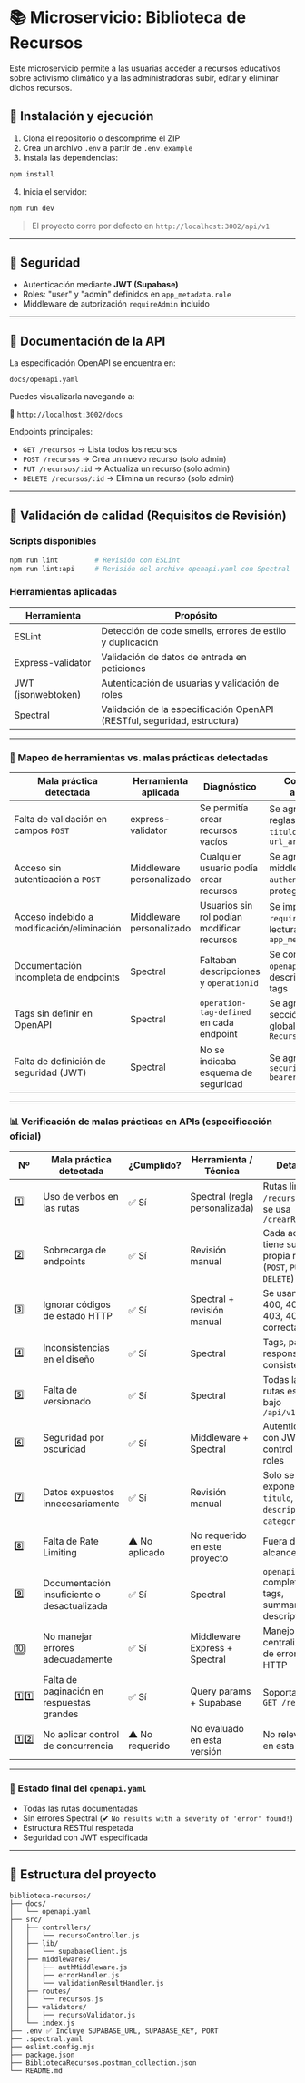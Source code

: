# 📚 Microservicio: Biblioteca de Recursos

Este microservicio permite a las usuarias acceder a recursos educativos sobre activismo climático y a las administradoras subir, editar y eliminar dichos recursos.

## 🚀 Instalación y ejecución

1. Clona el repositorio o descomprime el ZIP
2. Crea un archivo `.env` a partir de `.env.example`
3. Instala las dependencias:

```bash
npm install
```

4. Inicia el servidor:

```bash
npm run dev
```

> El proyecto corre por defecto en `http://localhost:3002/api/v1`

---

## 🔐 Seguridad

- Autenticación mediante **JWT (Supabase)**
- Roles: "user" y "admin" definidos en `app_metadata.role`
- Middleware de autorización `requireAdmin` incluido

---

## 📘 Documentación de la API

La especificación OpenAPI se encuentra en:

```
docs/openapi.yaml
```

Puedes visualizarla navegando a:

📄 [`http://localhost:3002/docs`](http://localhost:3002/docs)

Endpoints principales:
- `GET /recursos` → Lista todos los recursos
- `POST /recursos` → Crea un nuevo recurso (solo admin)
- `PUT /recursos/:id` → Actualiza un recurso (solo admin)
- `DELETE /recursos/:id` → Elimina un recurso (solo admin)

---

## 🧪 Validación de calidad (Requisitos de Revisión)

### Scripts disponibles

```bash
npm run lint         # Revisión con ESLint
npm run lint:api     # Revisión del archivo openapi.yaml con Spectral
```

### Herramientas aplicadas

| Herramienta       | Propósito                                      |
|-------------------|-----------------------------------------------|
| ESLint            | Detección de code smells, errores de estilo y duplicación |
| Express-validator | Validación de datos de entrada en peticiones  |
| JWT (jsonwebtoken)| Autenticación de usuarias y validación de roles |
| Spectral          | Validación de la especificación OpenAPI (RESTful, seguridad, estructura) |

---

### 🧩 Mapeo de herramientas vs. malas prácticas detectadas

| Mala práctica detectada                  | Herramienta aplicada  | Diagnóstico                                 | Corrección aplicada                                      |
|------------------------------------------|------------------------|----------------------------------------------|-----------------------------------------------------------|
| Falta de validación en campos `POST`     | express-validator      | Se permitía crear recursos vacíos            | Se agregaron reglas mínimas en `titulo`, `url_archivo`    |
| Acceso sin autenticación a `POST`        | Middleware personalizado | Cualquier usuario podía crear recursos      | Se agregó middleware `authenticate` para proteger rutas  |
| Acceso indebido a modificación/eliminación| Middleware personalizado | Usuarios sin rol podían modificar recursos | Se implementó `requireAdmin` y lectura desde `app_metadata.role` |
| Documentación incompleta de endpoints    | Spectral               | Faltaban descripciones y `operationId`       | Se completó `openapi.yaml` con descripciones y tags      |
| Tags sin definir en OpenAPI              | Spectral               | `operation-tag-defined` en cada endpoint     | Se agregó sección `tags:` global con `Recursos`          |
| Falta de definición de seguridad (JWT)   | Spectral               | No se indicaba esquema de seguridad          | Se agregó `securitySchemes > bearerAuth`                 |

---

### 📊 Verificación de malas prácticas en APIs (especificación oficial)

| Nº  | Mala práctica detectada                   | ¿Cumplido? | Herramienta / Técnica             | Detalles |
|-----|--------------------------------------------|------------|----------------------------------|----------|
| 1️⃣  | Uso de verbos en las rutas                | ✅ Sí      | Spectral (regla personalizada)   | Rutas limpias: `/recursos`, no se usa `/crearRecurso`     |
| 2️⃣  | Sobrecarga de endpoints                   | ✅ Sí      | Revisión manual                  | Cada acción tiene su propia ruta (`POST`, `PUT`, `DELETE`) |
| 3️⃣  | Ignorar códigos de estado HTTP            | ✅ Sí      | Spectral + revisión manual       | Se usan 201, 400, 401, 403, 404, 422 correctamente         |
| 4️⃣  | Inconsistencias en el diseño              | ✅ Sí      | Spectral                         | Tags, paths y responses consistentes                       |
| 5️⃣  | Falta de versionado                       | ✅ Sí      | Spectral                         | Todas las rutas están bajo `/api/v1/...`                  |
| 6️⃣  | Seguridad por oscuridad                   | ✅ Sí      | Middleware + Spectral            | Autenticación con JWT y control de roles                  |
| 7️⃣  | Datos expuestos innecesariamente          | ✅ Sí      | Revisión manual                  | Solo se expone `titulo`, `descripcion`, `categoria`, etc. |
| 8️⃣  | Falta de Rate Limiting                    | ⚠️ No aplicado | No requerido en este proyecto    | Fuera de alcance actual                                   |
| 9️⃣  | Documentación insuficiente o desactualizada| ✅ Sí     | Spectral                         | `openapi.yaml` completo, con tags, summaries, descriptions |
| 🔟  | No manejar errores adecuadamente           | ✅ Sí      | Middleware Express + Spectral    | Manejo centralizado de errores HTTP                      |
| 1️⃣1️⃣ | Falta de paginación en respuestas grandes| ✅ Sí      | Query params + Supabase          | Soportado en `GET /recursos`                             |
| 1️⃣2️⃣ | No aplicar control de concurrencia        | ⚠️ No requerido | No evaluado en esta versión       | No relevante en esta fase                                |

---

### 📌 Estado final del `openapi.yaml`

- Todas las rutas documentadas
- Sin errores Spectral (✔ `No results with a severity of 'error' found!`)
- Estructura RESTful respetada
- Seguridad con JWT especificada

---

## 📁 Estructura del proyecto

```
biblioteca-recursos/
├── docs/
│   └── openapi.yaml
├── src/
│   ├── controllers/
│   │   └── recursoController.js
│   ├── lib/
│   │   └── supabaseClient.js
│   ├── middlewares/
│   │   ├── authMiddleware.js
│   │   ├── errorHandler.js
│   │   └── validationResultHandler.js
│   ├── routes/
│   │   └── recursos.js
│   ├── validators/
│   │   ├── recursoValidator.js
│   └── index.js
├── .env ✅ Incluye SUPABASE_URL, SUPABASE_KEY, PORT
├── .spectral.yaml
├── eslint.config.mjs
├── package.json
├── BibliotecaRecursos.postman_collection.json
└── README.md
```
